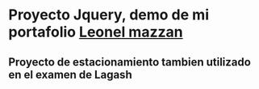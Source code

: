 # Proyecto Jquery, demo de mi portafolio [Leonel mazzan](https://leonelmazzan.com/)

## Proyecto de estacionamiento tambien utilizado en el examen de Lagash
